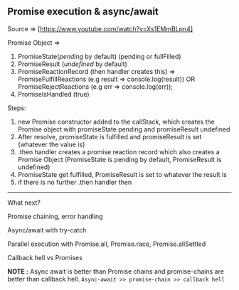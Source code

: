 ## Promise execution & async/await

Source => [https://www.youtube.com/watch?v=Xs1EMmBLpn4]



Promise Object => 
1. PromiseState(*pending* by default) (pending or fullFilled)
2. PromiseResult (*undefined* by default) 
3. PromiseReactionRecord (then handler creates this) => PromiseFulfillReactions (e.g result => console.log(result)) OR PromiseRejectReactions (e.g err => console.log(err));
4. PromiseIsHandled (true)



Steps:
1. new Promise constructor added to the callStack, which creates the Promise object with promiseState pending and promiseResult undefined
2. After resolve, promiseState is fulfilled and promiseResult is set (whatever the value is)
3. .then handler creates a promise reaction record which also creates a Promise Object (PromiseState is pending by default, PromiseResult is undefined)
4. PromiseState get fulfilled, PromiseResult is set to whatever the result is
5. if there is no further .then handler then

-----

What next?

Promise chaining, error handling

Async/await with try-catch

Parallel execution with Promise.all, Promise.race, Promise.allSettled

Callback hell vs Promises


**NOTE :** Async await is better than Promise chains and promise-chains are better than callback hell. `Async-await >> promise-chain >> callback hell`
